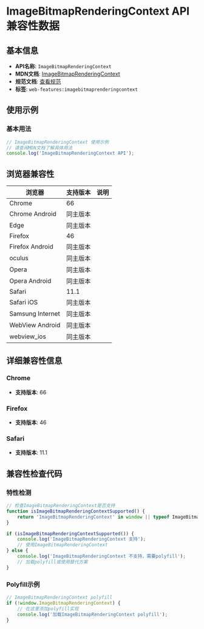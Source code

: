# ImageBitmapRenderingContext API 兼容性数据

## 基本信息

- **API名称**: `ImageBitmapRenderingContext`
- **MDN文档**: [ImageBitmapRenderingContext](https://developer.mozilla.org/docs/Web/API/ImageBitmapRenderingContext)
- **规范文档**: [查看规范](https://html.spec.whatwg.org/multipage/canvas.html#the-imagebitmaprenderingcontext-interface)
- **标签**: `web-features:imagebitmaprenderingcontext`

## 使用示例

### 基本用法

```javascript
// ImageBitmapRenderingContext 使用示例
// 请查阅MDN文档了解具体用法
console.log('ImageBitmapRenderingContext API');
```

## 浏览器兼容性

| 浏览器 | 支持版本 | 说明 |
|--------|----------|------|
| Chrome | 66 |  |
| Chrome Android | 同主版本 |  |
| Edge | 同主版本 |  |
| Firefox | 46 |  |
| Firefox Android | 同主版本 |  |
| oculus | 同主版本 |  |
| Opera | 同主版本 |  |
| Opera Android | 同主版本 |  |
| Safari | 11.1 |  |
| Safari iOS | 同主版本 |  |
| Samsung Internet | 同主版本 |  |
| WebView Android | 同主版本 |  |
| webview_ios | 同主版本 |  |

## 详细兼容性信息

### Chrome

- **支持版本**: 66

### Firefox

- **支持版本**: 46

### Safari

- **支持版本**: 11.1

## 兼容性检查代码

### 特性检测

```javascript
// 检查ImageBitmapRenderingContext是否支持
function isImageBitmapRenderingContextSupported() {
    return 'ImageBitmapRenderingContext' in window || typeof ImageBitmapRenderingContext !== 'undefined';
}

if (isImageBitmapRenderingContextSupported()) {
    console.log('ImageBitmapRenderingContext 支持');
    // 使用ImageBitmapRenderingContext
} else {
    console.log('ImageBitmapRenderingContext 不支持，需要polyfill');
    // 加载polyfill或使用替代方案
}
```

### Polyfill示例

```javascript
// ImageBitmapRenderingContext polyfill
if (!window.ImageBitmapRenderingContext) {
    // 在这里添加polyfill实现
    console.log('加载ImageBitmapRenderingContext polyfill');
}
```

